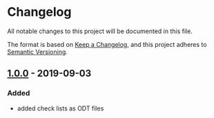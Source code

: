 # Changelog
All notable changes to this project will be documented in this file.

The format is based on [Keep a Changelog](https://keepachangelog.com/en/1.0.0/),
and this project adheres to [Semantic Versioning](https://semver.org/spec/v2.0.0.html).

## [1.0.0] - 2019-09-03
### Added
- added check lists as ODT files

[1.0.0]: https://github.com/olivierlacan/keep-a-changelog/releases/tag/v1.0.0